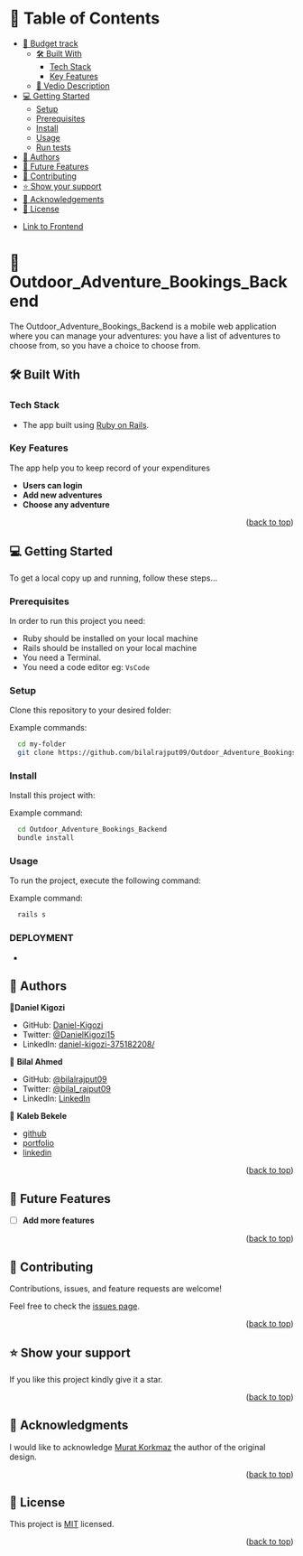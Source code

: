 <a name="readme-top"></a>

<!-- TABLE OF CONTENTS -->

# 📗 Table of Contents

- [📖 Budget track](#about-project)
  - [🛠 Built With](#built-with)
    - [Tech Stack](#tech-stack)
    - [Key Features](#key-features)
  - [🎥 Vedio Description](#vd-disc)
- [💻 Getting Started](#getting-started)
  - [Setup](#setup)
  - [Prerequisites](#prerequisites)
  - [Install](#install)
  - [Usage](#usage)
  - [Run tests](#run-tests)
- [👥 Authors](#authors)
- [🔭 Future Features](#future-features)
- [🤝 Contributing](#contributing)
- [⭐️ Show your support](#support)
- [🙏 Acknowledgements](#acknowledgements)
- [📝 License](#license)

<!-- PROJECT DESCRIPTION -->
- [Link to Frontend](https://github.com/bilalrajput09/Outdoor-Adventure-Bookings)

# 📖 Outdoor_Adventure_Bookings_Backend <a name="about-project"></a>

The Outdoor_Adventure_Bookings_Backend is a mobile web application where you can manage your adventures: you have a list of adventures to choose from, so you have a choice to choose from.

## 🛠 Built With <a name="built-with"></a>

### Tech Stack <a name="tech-stack"></a>
- The app built using [Ruby on Rails](https://www.ruby-lang.org/en/).

<!-- Features -->

### Key Features <a name="key-features"></a>

The app help you to keep record of your expenditures

- **Users can login**
- **Add new adventures**
- **Choose any adventure**

<p align="right">(<a href="#readme-top">back to top</a>)</p>

<!-- GETTING STARTED -->

## 💻 Getting Started <a name="getting-started"></a>

To get a local copy up and running, follow these steps...

### Prerequisites

In order to run this project you need:

- Ruby should be installed on your local machine
- Rails should be installed on your local machine
- You need a Terminal.
- You need a code editor eg: `VsCode`

### Setup

Clone this repository to your desired folder:

Example commands:

```sh
  cd my-folder
  git clone https://github.com/bilalrajput09/Outdoor_Adventure_Bookings_Backend.git
```

### Install

Install this project with:

Example command:

```sh
  cd Outdoor_Adventure_Bookings_Backend
  bundle install
```

### Usage

To run the project, execute the following command:

Example command:

```sh
  rails s
```

### DEPLOYMENT
- 

<!-- AUTHORS -->

## 👥 Authors <a name="authors"></a>

👤**Daniel Kigozi**

- GitHub: [Daniel-Kigozi](https://github.com/Daniel-Kigozi)
- Twitter: [@DanielKigozi15](https://twitter.com/@DanielKigozi15)
- LinkedIn: [daniel-kigozi-375182208/](https://www.linkedin.com/in/daniel-kigozi-375182208/)

👤 **Bilal Ahmed**

- GitHub: [@bilalrajput09](https://github.com/bilalrajput09)
- Twitter: [@bilal_rajput09](https://twitter.com/bilal_rajput09)
- LinkedIn: [LinkedIn](https://www.linkedin.com/in/bilal-ahmed-18b12019a/)

👤 **Kaleb Bekele**

- [github](https://github.com/kalbek)
- [portfolio](https://kalbek.github.io/Portfolio/)
- [linkedin](https://www.linkedin.com/in/kaleb-nuramo/)



<p align="right">(<a href="#readme-top">back to top</a>)</p>

<!-- FUTURE FEATURES -->

## 🔭 Future Features <a name="future-features"></a>

- [ ] **Add more features**

<p align="right">(<a href="#readme-top">back to top</a>)</p>

<!-- CONTRIBUTING -->

## 🤝 Contributing <a name="contributing"></a>

Contributions, issues, and feature requests are welcome!

Feel free to check the [issues page](https://github.com/bilalrajput09/Outdoor_Adventure_Bookings_Backend/issues).

<p align="right">(<a href="#readme-top">back to top</a>)</p>

<!-- SUPPORT -->

## ⭐️ Show your support <a name="support"></a>

If you like this project kindly give it a star.

<p align="right">(<a href="#readme-top">back to top</a>)</p>

## 🙏 Acknowledgments <a name="acknowledgements"></a>

I would like to acknowledge [Murat Korkmaz](https://www.behance.net/gallery/26425031/Vespa-Responsive-Redesign) the author of the original design.

<p align="right">(<a href="#readme-top">back to top</a>)</p>

<!-- LICENSE -->

## 📝 License <a name="license"></a>

This project is [MIT](./LICENSE) licensed.

<p align="right">(<a href="#readme-top">back to top</a>)</p>
